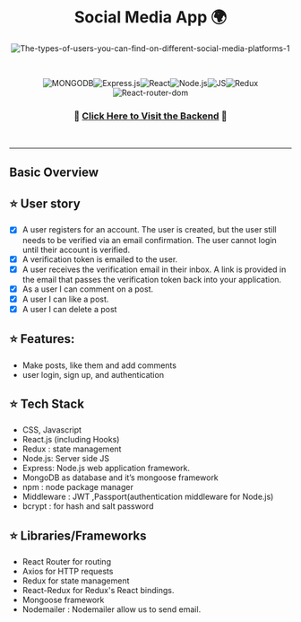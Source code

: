  <div align="center">
  <h1>Social Media App 🌍</h1>
  
  ![The-types-of-users-you-can-find-on-different-social-media-platforms-1](https://user-images.githubusercontent.com/92258765/145852873-70091f16-8960-4b8e-be1e-8a39d3f724c3.png)

  <br />
</div>


  
 <div align="center">
  
  
![MONGODB](https://img.shields.io/badge/MongoDB-4EA94B?style=for-the-badge&logo=mongodb&logoColor=white)![Express.js](https://img.shields.io/badge/Express.js-404D59?style=for-the-badge)![React](https://img.shields.io/badge/React-20232A?style=for-the-badge&logo=react&logoColor=61DAFB)![Node.js](https://img.shields.io/badge/Node.js-43853D?style=for-the-badge&logo=node.js&logoColor=white)![JS](https://img.shields.io/badge/JavaScript-F7DF1E?style=for-the-badge&logo=javascript&logoColor=black)![Redux](https://img.shields.io/badge/Redux-593D88?style=for-the-badge&logo=redux&logoColor=white)![React-router-dom](https://img.shields.io/badge/React_Router-CA4245?style=for-the-badge&logo=react-router&logoColor=white)


### 🤜 [Click Here to Visit the Backend](https://github.com/ihesah1/W08D04) 🤛
  


</div>

</br>

<hr>

## Basic Overview 
## ⭐ User story 
- [x] A user registers for an account. The user is created, but the user still needs to be verified via an email confirmation. The user cannot login until their account is verified.
- [x] A verification token is emailed to the user.
- [x] A user receives the verification email in their inbox. A link is provided in the email that passes the verification token back into your application.
- [x] As a user I can comment on a post.
- [x] A user I can like a  post.
- [x] A user I can delete a post

## ⭐ Features:

* Make posts, like them and add comments
* user login, sign up, and authentication

## ⭐ Tech Stack 
* CSS, Javascript
* React.js (including Hooks)
* Redux : state management
* Node.js: Server side JS
* Express: Node.js web application framework.
* MongoDB as database and it’s mongoose framework
* npm : node package manager
* Middleware : JWT ,Passport(authentication middleware for Node.js)
* bcrypt : for hash and salt password

## ⭐ Libraries/Frameworks 
* React Router for routing
* Axios for HTTP requests
* Redux for state management
* React-Redux for Redux's React bindings.
* Mongoose framework
* Nodemailer : Nodemailer allow us to send email.

